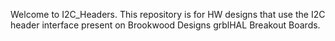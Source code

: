 Welcome to I2C_Headers.  This repository is for HW designs that use the I2C header interface present on Brookwood Designs grblHAL Breakout Boards. 
